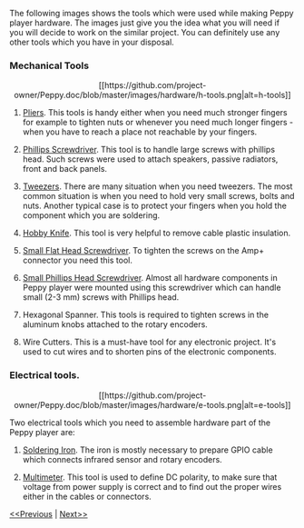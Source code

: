 The following images shows the tools which were used while making Peppy player hardware. The images just give you the idea what you will need if you will decide to work on the similar project. You can definitely use any other tools which you have in your disposal.

### Mechanical Tools
<p align="center">
[[https://github.com/project-owner/Peppy.doc/blob/master/images/hardware/h-tools.png|alt=h-tools]]
</p>

1. [Pliers](http://www.amazon.com/gp/product/B007HGNRQ4). This tools is handy either when you need much stronger fingers for example to tighten nuts or whenever you need much longer fingers - when you have to reach a place not reachable by your fingers.

2. [Phillips Screwdriver](http://www.amazon.com/gp/product/B000XDNSQ2). This tool is to handle large screws with phillips head. Such screws were used to attach speakers, passive radiators, front and back panels.

3. [Tweezers](http://www.amazon.com/Woodstock-D3288-Tweezer-Set-6-Piece/dp/B001N1FR3A). There are many situation when you need tweezers. The most common situation is when you need to hold very small screws, bolts and nuts. Another typical case is to protect your fingers when you hold the component which you are soldering.

4. [Hobby Knife](http://www.amazon.com/Xacto-X5282-Basic-Knife-Set/dp/B00004Z2UB). This tool is very helpful to remove cable plastic insulation.

5. [Small Flat Head Screwdriver](http://www.amazon.com/Stanley-66-039-Jewelers-Precision-Screwdriver/dp/B00002X29G). To tighten the screws on the Amp+ connector you need this tool.

6. [Small Phillips Head Screwdriver](http://www.amazon.com/Stanley-66-039-Jewelers-Precision-Screwdriver/dp/B00002X29G). Almost all hardware components in Peppy player were mounted using this screwdriver which can handle small (2-3 mm) screws with Phillips head.

7. Hexagonal Spanner. This tools is required to tighten screws in the aluminum knobs attached to the rotary encoders.

8. Wire Cutters. This is a must-have tool for any electronic project. It's used to cut wires and to shorten pins of the electronic components.

### Electrical tools.
<p align="center">
[[https://github.com/project-owner/Peppy.doc/blob/master/images/hardware/e-tools.png|alt=e-tools]]
</p>

Two electrical tools which you need to assemble hardware part of the Peppy player are:

1. [Soldering Iron](http://www.amazon.com/gp/product/B000AS28UC). The iron is mostly necessary to prepare GPIO cable which connects infrared sensor and rotary encoders. 

2. [Multimeter](http://www.ebay.com/itm/LCD-Display-Digital-Ammeter-Voltmeter-Ohmmeter-Capacimeter-Multitester-w-Lead-/321883656749). This tool is used to define DC polarity, to make sure that voltage from power supply is correct and to find out the proper wires either in the cables or connectors.

[<<Previous](https://github.com/project-owner/Peppy.doc/wiki/Networking) | [Next>>](https://github.com/project-owner/Peppy.doc/wiki/Assembling)